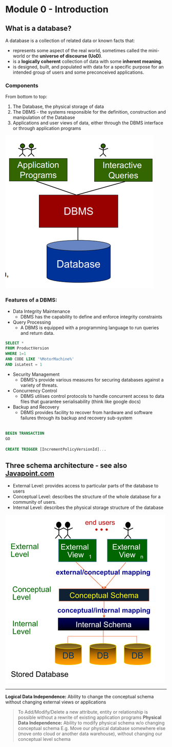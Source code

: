 # Module 0 - Introduction   

## What is a database?
A database is a collection of related data or 
known facts that:
- represents some aspect of the real world, sometimes called the mini-world or the **universe of discourse (UoD)**.
- is a **logically coherent** collection of data with some **inherent meaning**. 
- is designed, built, and populated with data for a specific purpose for an intended group of users and some preconceived applications.

<!-- ### What is a Database Management System (DBMS)?
A software system that facilitates the processes of:
- Defining a database includes specifying the types, structures, and constraints for the data
- Constructing the database is the process of storing the data on some storage medium that is controlled by the DBMS.
- Manipulating a database includes functions such as querying the database to retrieve specific data, updating the database to reflect changes in the miniworld, and generating reports from the data.
- Sharing a database allows multiple users and programs to access the
database simultaneously.  -->

### Components
From bottom to top:
1. The Database, the physical storage of data
2. The DBMS - the systems responsible for the definition, construction and manipulation of the Database
3. Applications and user views of data, either through the DBMS interface or
through application programs

![Alt text](assets\IMG1.PNG)

### Features of a DBMS:
- Data Integrity Maintenance
    - DBMS has the capability to define and enforce integrity constraints
- Query Processing
  - A DBMS is equipped with a programming language to run queries and return data. 

```SQL
SELECT * 
FROM ProductVersion
WHERE 1=1
AND CODE LIKE '%MotorMachine%'
AND isLatest = 1
```
- Security Management
  - DBMS's provide various measures for securing databases against a variety of threats.
- Concurrency Control   
  - DBMS utilises control protocols to handle concurrent access to data
files that guarantee serialisability (think like google docs)
- Backup and Recovery
  - DBMS provides facility to recover from hardware and software failures
through its backup and recovery sub-system
```SQL

BEGIN TRANSACTION
GO

CREATE TRIGGER [IncrementPolicyVersionId]...
```

## Three schema architecture - see also [Javapoint.com](https://www.javatpoint.com/dbms-three-schema-architecture)
- External Level: provides access to particular parts of the database to users
- Conceptual Level: describes the structure of the whole database for a community of users.
- Internal Level: describes the physical storage structure of the database

![alt text](assets\IMG119.PNG)

---

**Logical Data Independence:** Ability to change the conceptual schema without changing external views or applications
> To Add/Modify/Delete a new attribute, entity or relationship is possible without a rewrite of existing application programs 
**Physical Data Independence:** Ability to modify physical schema w/o changing conceptual schema
> E.g. Move our physical database somewhere else (move onto cloud or another data warehouse), without changing our conceptual level schema